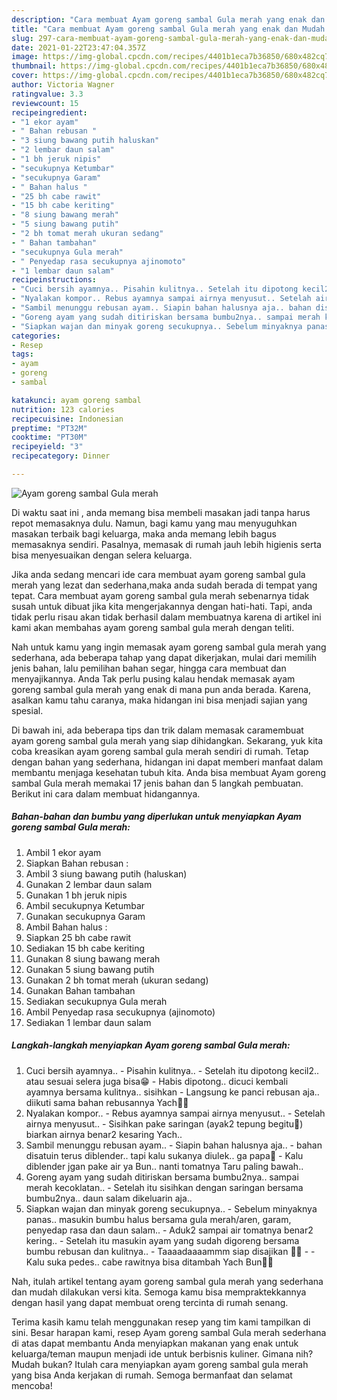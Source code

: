 ```yaml
---
description: "Cara membuat Ayam goreng sambal Gula merah yang enak dan Mudah Dibuat"
title: "Cara membuat Ayam goreng sambal Gula merah yang enak dan Mudah Dibuat"
slug: 297-cara-membuat-ayam-goreng-sambal-gula-merah-yang-enak-dan-mudah-dibuat
date: 2021-01-22T23:47:04.357Z
image: https://img-global.cpcdn.com/recipes/4401b1eca7b36850/680x482cq70/ayam-goreng-sambal-gula-merah-foto-resep-utama.jpg
thumbnail: https://img-global.cpcdn.com/recipes/4401b1eca7b36850/680x482cq70/ayam-goreng-sambal-gula-merah-foto-resep-utama.jpg
cover: https://img-global.cpcdn.com/recipes/4401b1eca7b36850/680x482cq70/ayam-goreng-sambal-gula-merah-foto-resep-utama.jpg
author: Victoria Wagner
ratingvalue: 3.3
reviewcount: 15
recipeingredient:
- "1 ekor ayam"
- " Bahan rebusan "
- "3 siung bawang putih haluskan"
- "2 lembar daun salam"
- "1 bh jeruk nipis"
- "secukupnya Ketumbar"
- "secukupnya Garam"
- " Bahan halus "
- "25 bh cabe rawit"
- "15 bh cabe keriting"
- "8 siung bawang merah"
- "5 siung bawang putih"
- "2 bh tomat merah ukuran sedang"
- " Bahan tambahan"
- "secukupnya Gula merah"
- " Penyedap rasa secukupnya ajinomoto"
- "1 lembar daun salam"
recipeinstructions:
- "Cuci bersih ayamnya.. Pisahin kulitnya.. Setelah itu dipotong kecil2.. atau sesuai selera juga bisa😁 Habis dipotong.. dicuci kembali ayamnya bersama kulitnya.. sisihkan Langsung ke panci rebusan aja.. diikuti sama bahan rebusannya Yach🙏🤗"
- "Nyalakan kompor.. Rebus ayamnya sampai airnya menyusut.. Setelah airnya menyusut.. Sisihkan pake saringan (ayak2 tepung begitu🙈) biarkan airnya benar2 kesaring Yach.."
- "Sambil menunggu rebusan ayam.. Siapin bahan halusnya aja.. bahan disatuin terus diblender.. tapi kalu sukanya diulek.. ga papa🙏 Kalu diblender jgan pake air ya Bun.. nanti tomatnya Taru paling bawah.."
- "Goreng ayam yang sudah ditiriskan bersama bumbu2nya.. sampai merah kecoklatan.. Setelah itu sisihkan dengan saringan bersama bumbu2nya.. daun salam dikeluarin aja.."
- "Siapkan wajan dan minyak goreng secukupnya.. Sebelum minyaknya panas.. masukin bumbu halus bersama gula merah/aren, garam, penyedap rasa dan daun salam.. Aduk2 sampai air tomatnya benar2 kering.. Setelah itu masukin ayam yang sudah digoreng bersama bumbu rebusan dan kulitnya.. Taaaadaaaammm siap disajikan 🤗🤗  Kalu suka pedes.. cabe rawitnya bisa ditambah Yach Bun🙏🙏"
categories:
- Resep
tags:
- ayam
- goreng
- sambal

katakunci: ayam goreng sambal 
nutrition: 123 calories
recipecuisine: Indonesian
preptime: "PT32M"
cooktime: "PT30M"
recipeyield: "3"
recipecategory: Dinner

---
```



![Ayam goreng sambal Gula merah](https://img-global.cpcdn.com/recipes/4401b1eca7b36850/680x482cq70/ayam-goreng-sambal-gula-merah-foto-resep-utama.jpg)

Di waktu  saat ini , anda memang bisa membeli masakan jadi tanpa harus repot memasaknya dulu. Namun, bagi kamu yang mau menyuguhkan masakan terbaik bagi keluarga, maka anda memang lebih bagus memasaknya sendiri. Pasalnya, memasak di rumah jauh lebih higienis serta bisa menyesuaikan dengan selera keluarga.

Jika anda sedang mencari ide cara membuat ayam goreng sambal gula merah yang lezat dan sederhana,maka anda sudah berada di tempat yang tepat. Cara membuat ayam goreng sambal gula merah  sebenarnya tidak susah untuk dibuat jika kita mengerjakannya dengan hati-hati. Tapi, anda tidak perlu risau akan tidak berhasil dalam membuatnya 
karena di artikel ini kami akan membahas ayam goreng sambal gula merah dengan teliti.  



Nah untuk kamu yang ingin memasak ayam goreng sambal gula merah yang sederhana, ada beberapa tahap yang dapat dikerjakan, mulai dari memilih jenis bahan, lalu pemilihan bahan segar, hingga cara membuat dan menyajikannya. Anda Tak perlu pusing kalau hendak memasak ayam goreng sambal gula merah yang enak di mana pun anda berada. Karena, asalkan kamu  tahu caranya, maka hidangan ini bisa menjadi sajian yang spesial.

Di bawah ini, ada beberapa tips dan trik dalam memasak caramembuat ayam goreng sambal gula merah yang siap dihidangkan. Sekarang, yuk kita coba kreasikan ayam goreng sambal gula merah sendiri di rumah. Tetap dengan bahan yang sederhana, hidangan ini dapat memberi manfaat dalam membantu menjaga kesehatan tubuh kita. Anda bisa membuat Ayam goreng sambal Gula merah memakai 17 jenis bahan dan 5 langkah pembuatan. Berikut ini cara dalam membuat hidangannya.

<!--inarticleads1-->

##### Bahan-bahan dan bumbu yang diperlukan untuk menyiapkan Ayam goreng sambal Gula merah:

1. Ambil 1 ekor ayam
1. Siapkan  Bahan rebusan :
1. Ambil 3 siung bawang putih (haluskan)
1. Gunakan 2 lembar daun salam
1. Gunakan 1 bh jeruk nipis
1. Ambil secukupnya Ketumbar
1. Gunakan secukupnya Garam
1. Ambil  Bahan halus :
1. Siapkan 25 bh cabe rawit
1. Sediakan 15 bh cabe keriting
1. Gunakan 8 siung bawang merah
1. Gunakan 5 siung bawang putih
1. Gunakan 2 bh tomat merah (ukuran sedang)
1. Gunakan  Bahan tambahan
1. Sediakan secukupnya Gula merah
1. Ambil  Penyedap rasa secukupnya (ajinomoto)
1. Sediakan 1 lembar daun salam




<!--inarticleads2-->

##### Langkah-langkah menyiapkan Ayam goreng sambal Gula merah:

1. Cuci bersih ayamnya.. - Pisahin kulitnya.. - Setelah itu dipotong kecil2.. atau sesuai selera juga bisa😁 - Habis dipotong.. dicuci kembali ayamnya bersama kulitnya.. sisihkan - Langsung ke panci rebusan aja.. diikuti sama bahan rebusannya Yach🙏🤗
1. Nyalakan kompor.. - Rebus ayamnya sampai airnya menyusut.. - Setelah airnya menyusut.. - Sisihkan pake saringan (ayak2 tepung begitu🙈) biarkan airnya benar2 kesaring Yach..
1. Sambil menunggu rebusan ayam.. - Siapin bahan halusnya aja.. - bahan disatuin terus diblender.. tapi kalu sukanya diulek.. ga papa🙏 - Kalu diblender jgan pake air ya Bun.. nanti tomatnya Taru paling bawah..
1. Goreng ayam yang sudah ditiriskan bersama bumbu2nya.. sampai merah kecoklatan.. - Setelah itu sisihkan dengan saringan bersama bumbu2nya.. daun salam dikeluarin aja..
1. Siapkan wajan dan minyak goreng secukupnya.. - Sebelum minyaknya panas.. masukin bumbu halus bersama gula merah/aren, garam, penyedap rasa dan daun salam.. - Aduk2 sampai air tomatnya benar2 kering.. - Setelah itu masukin ayam yang sudah digoreng bersama bumbu rebusan dan kulitnya.. - Taaaadaaaammm siap disajikan 🤗🤗 -  - Kalu suka pedes.. cabe rawitnya bisa ditambah Yach Bun🙏🙏




Nah, itulah artikel tentang  ayam goreng sambal gula merah  yang sederhana dan mudah dilakukan versi kita. Semoga kamu bisa mempraktekkannya dengan hasil yang dapat membuat oreng tercinta di rumah senang. 

Terima kasih kamu telah menggunakan resep yang tim kami tampilkan di sini. Besar harapan kami, resep  Ayam goreng sambal Gula merah sederhana di atas dapat membantu Anda menyiapkan makanan yang enak untuk keluarga/teman maupun menjadi ide untuk berbisnis kuliner. Gimana nih? Mudah bukan? Itulah cara menyiapkan ayam goreng sambal gula merah yang bisa Anda kerjakan di rumah. Semoga bermanfaat dan selamat mencoba!

